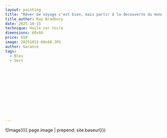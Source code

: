 ```yaml
---
layout: painting
title: "Rêver de voyage c'est bien, mais partir à la découverte du monde avec ses yeux, c'est mieux." 
title_author: Ray Bradbury
date: 2025-10-15
technique: Huile sur toile
dimensions: 60x60
price: 650
image: 20251015-60x60.JPG
author: Garanse
tags:
  - Bleu 
  - Vert
  
  
 
  
  
  
  
 
 
  
  
  
---
```

![Image]({{ page.image | prepend: site.baseurl}})

